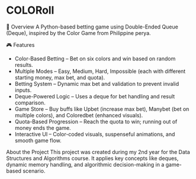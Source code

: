 # COLORoll

📌 Overview
A Python-based betting game using Double-Ended Queue (Deque), inspired by the Color Game from Philippine perya.  

🎮 Features
- Color-Based Betting – Bet on six colors and win based on random results.
- Multiple Modes – Easy, Medium, Hard, Impossible (each with different starting money, max bet, and quota).
- Betting System – Dynamic max bet and validation to prevent invalid inputs.
- Deque-Powered Logic – Uses a deque for bet handling and result comparison.
- Game Store – Buy buffs like Upbet (increase max bet), Manybet (bet on multiple colors), and Coloredbet (enhanced visuals).
- Quota-Based Progression – Reach the quota to win; running out of money ends the game.
- Interactive UI – Color-coded visuals, suspenseful animations, and smooth game flow.

About the Project
This project was created during my 2nd year for the Data Structures and Algorithms course. It applies key concepts like deques, dynamic memory handling, and algorithmic decision-making in a game-based scenario.
